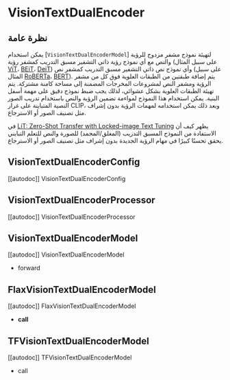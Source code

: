 # VisionTextDualEncoder

## نظرة عامة
يمكن استخدام [`VisionTextDualEncoderModel`] لتهيئة نموذج مشفر مزدوج للرؤية والنص مع أي نموذج رؤية ذاتي التشفير مسبق التدريب كمشفر رؤية (على سبيل المثال [ViT](vit)، [BEiT](beit)، [DeiT](deit)) وأي نموذج نص ذاتي التشفير مسبق التدريب كمشفر نص (على سبيل المثال [RoBERTa](roberta)، [BERT](bert)). يتم إضافة طبقتين من الطبقات العلوية فوق كل من مشفر الرؤية ومشفر النص لمشروعات المخرجات المضمنة إلى مساحة كامنة مشتركة. يتم تهيئة الطبقات العلوية بشكل عشوائي، لذلك يجب ضبط نموذج دقيق على مهمة أسفل البنية. يمكن استخدام هذا النموذج لمواءمة تضمين الرؤية والنص باستخدام تدريب الصور النصية المتباينة على غرار CLIP، وبعد ذلك يمكن استخدامه لمهمات الرؤية بدون إشراف مثل تصنيف الصور أو الاسترجاع.

في [LiT: Zero-Shot Transfer with Locked-image Text Tuning](https://arxiv.org/abs/2111.07991) يظهر كيف أن الاستفادة من النموذج المسبق التدريب (المغلق/المجمد) للصورة والنص للتعلم التبايني يحقق تحسنًا كبيرًا في مهام الرؤية الجديدة بدون إشراف مثل تصنيف الصور أو الاسترجاع.

## VisionTextDualEncoderConfig

[[autodoc]] VisionTextDualEncoderConfig

## VisionTextDualEncoderProcessor

[[autodoc]] VisionTextDualEncoderProcessor

<frameworkcontent>
<pt>

## VisionTextDualEncoderModel

[[autodoc]] VisionTextDualEncoderModel

- forward

</pt>
<tf>

## FlaxVisionTextDualEncoderModel

[[autodoc]] FlaxVisionTextDualEncoderModel

- __call__

</tf>
<jax>

## TFVisionTextDualEncoderModel

[[autodoc]] TFVisionTextDualEncoderModel

- call

</jax>
</frameworkcontent>